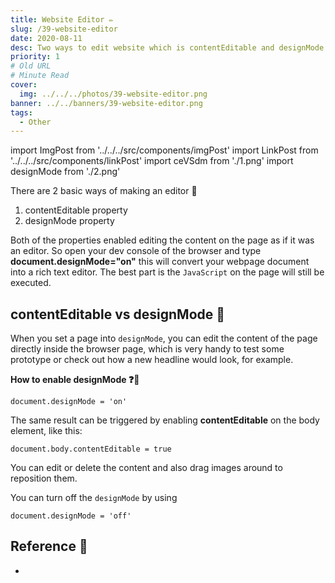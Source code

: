 ```yaml
---
title: Website Editor ✏
slug: /39-website-editor
date: 2020-08-11
desc: Two ways to edit website which is contentEditable and designMode.
priority: 1
# Old URL
# Minute Read
cover:
  img: ../../../photos/39-website-editor.png
banner: ../../banners/39-website-editor.png
tags:
  - Other
---
```


import ImgPost from '../../../src/components/imgPost'
import LinkPost from '../../../src/components/linkPost'
import ceVSdm from './1.png'
import designMode from './2.png'

There are 2 basic ways of making an editor 📝
1. contentEditable property 
2. designMode property 

Both of the properties enabled editing the content on the page as if it was an editor. So open your dev console of the browser and type **document.designMode="on"** this will convert your webpage document into a rich text editor. The best part is the `JavaScript` on the page will still be executed.

## contentEditable vs designMode 📓

<ImgPost src={ceVSdm} alt='contentEditable vs designMode' width={50} />

When you set a page into `designMode`, you can edit the content of the page directly inside the browser page, which is very handy to test some prototype or check out how a new headline would look, for example.

**How to enable designMode ❓🤔**

```
document.designMode = 'on'
```

The same result can be triggered by enabling **contentEditable** on the body element, like this:

```
document.body.contentEditable = true
```

You can edit or delete the content and also drag images around to reposition them.

You can turn off the `designMode` by using

```
document.designMode = 'off'
```

<ImgPost src={designMode} alt='design mode' width={50} />

## Reference 🧐

- <LinkPost href='https://developer.mozilla.org/en-US/docs/Web/Guide/HTML/Editable_content' name='Content Editable' />

